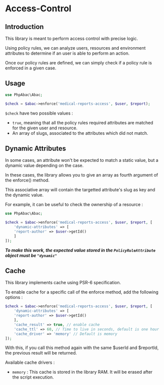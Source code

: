Access-Control
=======

Introduction
-------

This library is meant to perform access control with precise logic.

Using policy rules, we can analyze users, resources and environment attributes to determine if an user is able to perform an action.

Once our policy rules are defined, we can simply check if a policy rule is enforced in a given case.

Usage
---

```php
use PhpAbac\Abac;

$check = $abac->enforce('medical-reports-access', $user, $report);
```

```$check``` have two possible values :

* ```true```, meaning that all the policy rules required attributes are matched for the given user and resource.
* An array of slugs, associated to the attributes which did not match.

Dynamic Attributes
------------------

In some cases, an attribute won't be expected to match a static value, but a dynamic value depending on the case.

In these cases, the library allows you to give an array as fourth argument of the enforce() method.

This associative array will contain the targetted attribute's slug as key and the dynamic value.

For example, it can be useful to check the ownership of a resource :

```php
use PhpAbac\Abac;

$check = $abac->enforce('medical-reports-access', $user, $report, [
    'dynamic-attributes' => [
	'report-author' => $user->getId()
    ]
]);
```

***To make this work, the expected value stored in the ```PolicyRuleAttribute``` object must be ```"dynamic"```***

Cache
-----------------

This library implements cache using PSR-6 specification.

To enable cache for a specific call of the enforce method, add the following options :

```php
$check = $abac->enforce('medical-reports-access', $user, $report, [
    'dynamic-attributes' => [
	'report-author' => $user->getId()
    ],
    'cache_result' => true, // enable cache
    'cache_ttl' => 60, // Time to live in seconds, default is one hour
    'cache_driver' => 'memory' // Default is memory
]);
```

With this, if you call this method again with the same $userId and $reportId, the previous result will be returned.

Available cache drivers :

* ``memory`` : This cache is stored in the library RAM. It will be erased after the script execution.
